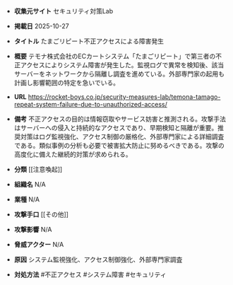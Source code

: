 - **収集元サイト**
セキュリティ対策Lab

- **掲載日**
2025-10-27

- **タイトル**
たまごリピート不正アクセスによる障害発生

- **概要**
テモナ株式会社のECカートシステム「たまごリピート」で第三者の不正アクセスによりシステム障害が発生した。監視ログで異常を検知後、該当サーバーをネットワークから隔離し調査を進めている。外部専門家の起用も計画し影響範囲の特定を急いでいる。

- **URL**
https://rocket-boys.co.jp/security-measures-lab/temona-tamago-repeat-system-failure-due-to-unauthorized-access/

- **備考**
不正アクセスの目的は情報窃取やサービス妨害と推測される。攻撃手法はサーバーへの侵入と持続的なアクセスであり、早期検知と隔離が重要。推奨対策はログ監視強化、アクセス制御の厳格化、外部専門家による詳細調査である。類似事例の分析も必要で被害拡大防止に努めるべきである。攻撃の高度化に備えた継続的対策が求められる。

- **分類**
[[注意喚起]]

- **組織名**
N/A

- **業種**
N/A

- **攻撃手口**
[[その他]]

- **攻撃影響**
N/A

- **脅威アクター**
N/A

- **原因**
システム監視強化、アクセス制御強化、外部専門家調査

- **対処方法**
#不正アクセス #システム障害 #セキュリティ
